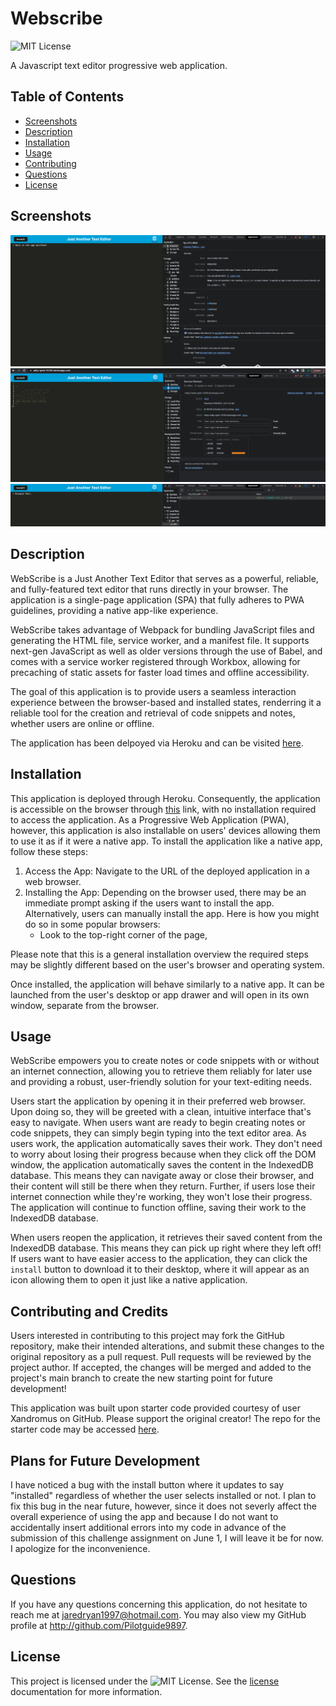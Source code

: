 # Webscribe

![MIT License](https://img.shields.io/badge/License-MIT-yellow.svg)

A Javascript text editor progressive web application. 

## Table of Contents
- [Screenshots](#screenshots)
- [Description](#description)
- [Installation](#installation)
- [Usage](#usage)
- [Contributing](#contributing) 
- [Questions](#questions)
- [License](#license)

## Screenshots 

![App Manifest](./Assets/AppManifest.png)
![Service Worker](./Assets/ServiceWorker.png)
![indexedDB](./Assets/IndexedDb.png)

## Description

WebScribe is a Just Another Text Editor that serves as a powerful, reliable, and fully-featured text editor that runs directly in your browser. The application is a single-page application (SPA) that fully adheres to PWA guidelines, providing a native app-like experience.

WebScribe takes advantage of Webpack for bundling JavaScript files and generating the HTML file, service worker, and a manifest file. It supports next-gen JavaScript as well as older versions through the use of Babel, and comes with a service worker registered through Workbox, allowing for precaching of static assets for faster load times and offline accessibility.

The goal of this application is to provide users a seamless interaction experience between the browser-based and installed states, renderring it a reliable tool for the creation and retrieval of code snippets and notes, whether users are online or offline.

The application has been delpoyed via Heroku and can be visited [here](https://salty-spire-15700.herokuapp.com/).

## Installation

This application is deployed through Heroku. Consequently, the application is accessible on the browser through [this]() link, with no installation required to access the application. As a Progressive Web Application (PWA), however, this application is also installable on users' devices allowing them to use it as if it were a native app. To install the application like a native app, follow these steps:

1. Access the App: Navigate to the URL of the deployed application in a web browser.
2. Installing the App: Depending on the browser used, there may be an immediate prompt asking if the users want to install the app. Alternatively, users can manually install the app. Here is how you might do so in some popular browsers:
    * Look to the top-right corner of the page, 

Please note that this is a general installation overview the required steps may be slightly different based on the user's browser and operating system.

Once installed, the application will behave similarly to a native app. It can be launched from the user's desktop or app drawer and will open in its own window, separate from the browser. 

## Usage

WebScribe empowers you to create notes or code snippets with or without an internet connection, allowing you to retrieve them reliably for later use and providing a robust, user-friendly solution for your text-editing needs.

Users start the application by opening it in their preferred web browser. Upon doing so, they will be greeted with a clean, intuitive interface that's easy to navigate. When users want are ready to begin creating notes or code snippets, they can simply begin typing into the text editor area. As users work, the application automatically saves their work. They don't need to worry about losing their progress because when they click off the DOM window, the application automatically saves the content in the IndexedDB database. This means they can navigate away or close their browser, and their content will still be there when they return. Further, if users lose their internet connection while they're working, they won't lose their progress. The application will continue to function offline, saving their work to the IndexedDB database.

When users reopen the application, it retrieves their saved content from the IndexedDB database. This means they can pick up right where they left off! If users want to have easier access to the application, they can click the `install` button to download it to their desktop, where it will appear as an icon allowing them to open it just like a native application.

## Contributing and Credits
Users interested in contributing to this project may fork the GitHub repository, make their intended alterations, and submit these changes to the original repository as a pull request. Pull requests will be reviewed by the project author. If accepted, the changes will be merged and added to the project's main branch to create the new starting point for future development!

This application was built upon starter code provided courtesy of user Xandromus on GitHub. Please support the original creator! The repo for the starter code may be accessed [here](https://github.com/coding-boot-camp/cautious-meme).

## Plans for Future Development
I have noticed a bug with the install button where it updates to say "installed" regardless of whether the user selects installed or not. I plan to fix this bug in the near future, however, since it does not severly affect the overall experience of using the app and because I do not want to accidentally insert additional errors into my code in advance of the submission of this challenge assignment on June 1, I will leave it be for now. I apologize for the inconvenience.

## Questions
If you have any questions concerning this application, do not hesitate to reach me at jaredryan1997@hotmail.com. You may also view my GitHub profile at http://github.com/Pilotguide9897.

## License
This project is licensed under the ![MIT License](https://img.shields.io/badge/License-MIT-yellow.svg). See the [license](https://opensource.org/licenses/MIT) documentation for more information.
